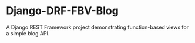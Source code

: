 # Django-DRF-FBV-Blog
 A Django REST Framework project demonstrating function-based views for a simple blog API. 
